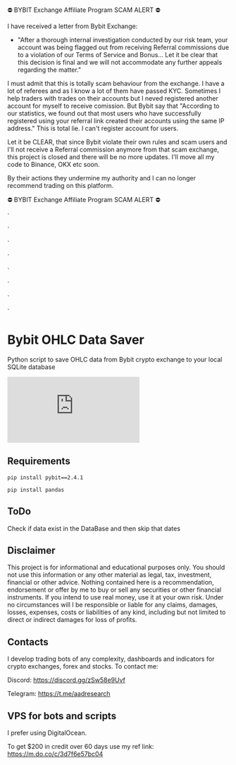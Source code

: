⛔    BYBIT Exchange Affiliate Program SCAM ALERT ⛔ 

I have received a letter from Bybit Exchange:

* "After a thorough internal investigation conducted by our risk team, your account was being flagged out from receiving Referral commissions due to a violation of our Terms of Service and Bonus...                                                            Let it be clear that this decision is final and we will not accommodate any further appeals regarding the matter."   

I must admit that this is totally scam behaviour from the exchange. I have a lot of referees and as I know a lot of them have passed KYC. Sometimes I help traders with trades on their accounts but I neved registered another account for myself to receive comission. But Bybit say that "According to our statistics, we found out that most users who have successfully registered using your referral link created their accounts using the same IP address." This is total lie. I can't register account for users.

Let it be CLEAR, that since Bybit violate their own rules and scam users and I'll not receive a Referral commission anymore from that scam exchange, this project is closed and there will be no more updates.
I'll move all my code to Binance, OKX etc soon.

By their actions they undermine my authority and I can no longer recommend trading on this platform.

⛔    BYBIT Exchange Affiliate Program SCAM ALERT ⛔ 



`

`

`

`

`

`

`

`


# Bybit OHLC Data Saver
Python script to save OHLC data from Bybit crypto exchange to your local SQLite database

[![Latest release](https://badgen.net/github/release/Naereen/Strapdown.js)](https://aadresearch.xyz)

## Requirements

<code>pip install pybit==2.4.1</code>

<code>pip install pandas</code>


## ToDo
Check if data exist in the DataBase and then skip that dates


## Disclaimer
This project is for informational and educational purposes only. You should not use this information or any other material as legal, tax, investment, financial or other advice. Nothing contained here is a recommendation, endorsement or offer by me to buy or sell any securities or other financial instruments. If you intend to use real money, use it at your own risk. Under no circumstances will I be responsible or liable for any claims, damages, losses, expenses, costs or liabilities of any kind, including but not limited to direct or indirect damages for loss of profits.


## Contacts
I develop trading bots of any complexity, dashboards and indicators for crypto exchanges, forex and stocks.
To contact me:

Discord: https://discord.gg/zSw58e9Uvf

Telegram: https://t.me/aadresearch


## VPS for bots and scripts
I prefer using DigitalOcean. 

To get $200 in credit over 60 days use my ref link: https://m.do.co/c/3d7f6e57bc04


